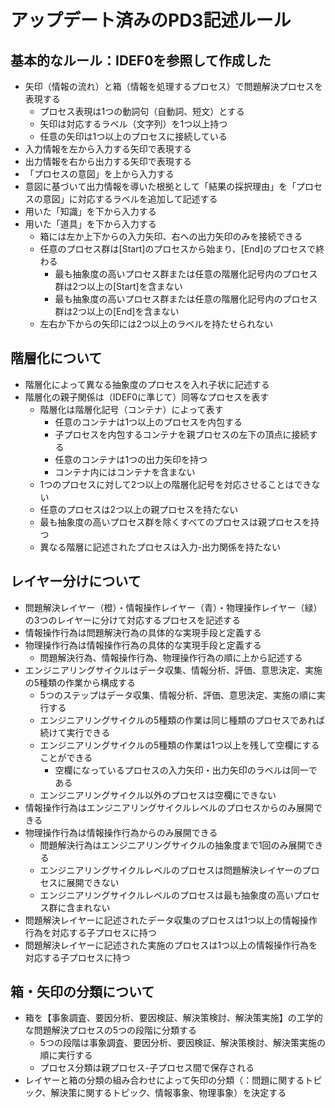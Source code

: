 ﻿# アップデート済みのPD3記述ルール

## 基本的なルール：IDEF0を参照して作成した
- 矢印（情報の流れ）と箱（情報を処理するプロセス）で問題解決プロセスを表現する
  - プロセス表現は1つの動詞句（自動詞、短文）とする
  - 矢印は対応するラベル（文字列）を1つ以上持つ
  - 任意の矢印は1つ以上のプロセスに接続している
- 入力情報を左から入力する矢印で表現する
- 出力情報を右から出力する矢印で表現する
- 「プロセスの意図」を上から入力する
- 意図に基づいて出力情報を導いた根拠として「結果の採択理由」を「プロセスの意図」に対応するラベルを追加して記述する
- 用いた「知識」を下から入力する
- 用いた「道具」を下から入力する
  - 箱には左か上下からの入力矢印、右への出力矢印のみを接続できる
  - 任意のプロセス群は[Start]のプロセスから始まり、[End]のプロセスで終わる
    - 最も抽象度の高いプロセス群または任意の階層化記号内のプロセス群は2つ以上の[Start]を含まない
    - 最も抽象度の高いプロセス群または任意の階層化記号内のプロセス群は2つ以上の[End]を含まない
  - 左右か下からの矢印には2つ以上のラベルを持たせられない

## 階層化について
- 階層化によって異なる抽象度のプロセスを入れ子状に記述する
- 階層化の親子関係は（IDEF0に準じて）同等なプロセスを表す
  - 階層化は階層化記号（コンテナ）によって表す
    - 任意のコンテナは1つ以上のプロセスを内包する
    - 子プロセスを内包するコンテナを親プロセスの左下の頂点に接続する
    - 任意のコンテナは1つの出力矢印を持つ
    - コンテナ内にはコンテナを含まない
  - 1つのプロセスに対して2つ以上の階層化記号を対応させることはできない
  - 任意のプロセスは2つ以上の親プロセスを持たない
  - 最も抽象度の高いプロセス群を除くすべてのプロセスは親プロセスを持つ
  - 異なる階層に記述されたプロセスは入力-出力関係を持たない

## レイヤー分けについて
- 問題解決レイヤー（橙）・情報操作レイヤー（青）・物理操作レイヤー（緑）の3つのレイヤーに分けて対応するプロセスを記述する
- 情報操作行為は問題解決行為の具体的な実現手段と定義する
- 物理操作行為は情報操作行為の具体的な実現手段と定義する
  - 問題解決行為、情報操作行為、物理操作行為の順に上から記述する
- エンジニアリングサイクルはデータ収集、情報分析、評価、意思決定、実施の5種類の作業から構成する
  - 5つのステップはデータ収集、情報分析、評価、意思決定、実施の順に実行する
  - エンジニアリングサイクルの5種類の作業は同じ種類のプロセスであれば続けて実行できる
  - エンジニアリングサイクルの5種類の作業は1つ以上を残して空欄にすることができる
    - 空欄になっているプロセスの入力矢印・出力矢印のラベルは同一である
  - エンジニアリングサイクル以外のプロセスは空欄にできない
- 情報操作行為はエンジニアリングサイクルレベルのプロセスからのみ展開できる
- 物理操作行為は情報操作行為からのみ展開できる
  - 問題解決行為はエンジニアリングサイクルの抽象度まで1回のみ展開できる
  - エンジニアリングサイクルレベルのプロセスは問題解決レイヤーのプロセスに展開できない
  - エンジニアリングサイクルレベルのプロセスは最も抽象度の高いプロセス群に含まれない
- 問題解決レイヤーに記述されたデータ収集のプロセスは1つ以上の情報操作行為を対応する子プロセスに持つ
- 問題解決レイヤーに記述された実施のプロセスは1つ以上の情報操作行為を対応する子プロセスに持つ

## 箱・矢印の分類について
- 箱を【事象調査、要因分析、要因検証、解決策検討、解決策実施】の工学的な問題解決プロセスの5つの段階に分類する
  - 5つの段階は事象調査、要因分析、要因検証、解決策検討、解決策実施の順に実行する
  - プロセス分類は親プロセス-子プロセス間で保存される
- レイヤーと箱の分類の組み合わせによって矢印の分類（：問題に関するトピック、解決策に関するトピック、情報事象、物理事象）を決定する
